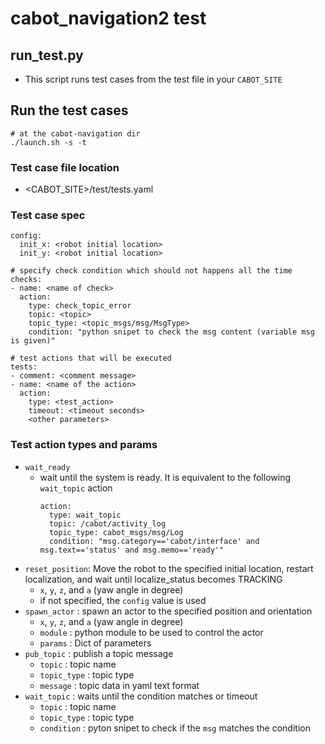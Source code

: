 # cabot_navigation2 test

## run_test.py

- This script runs test cases from the test file in your `CABOT_SITE`

## Run the test cases

```
# at the cabot-navigation dir
./launch.sh -s -t
```

### Test case file location

- <CABOT_SITE>/test/tests.yaml

### Test case spec

```
config:
  init_x: <robot initial location>
  init_y: <robot initial location>

# specify check condition which should not happens all the time
checks: 
- name: <name of check>
  action:
    type: check_topic_error
    topic: <topic>
    topic_type: <topic_msgs/msg/MsgType>
    condition: "python snipet to check the msg content (variable msg is given)"

# test actions that will be executed
tests:
- comment: <comment message>
- name: <name of the action>
  action:
    type: <test_action>
    timeout: <timeout seconds>
    <other parameters>
```

### Test action types and params
- `wait_ready`
    - wait until the system is ready. It is equivalent to the following `wait_topic` action
        ```
        action:
          type: wait_topic
          topic: /cabot/activity_log
          topic_type: cabot_msgs/msg/Log
          condition: "msg.category=='cabot/interface' and msg.text=='status' and msg.memo=='ready'"
        ```
- `reset_position`: Move the robot to the specified initial location, restart localization, and wait until localize_status becomes TRACKING
    - `x`, `y`, `z`, and `a` (yaw angle in degree)
    - if not specified, the `config` value is used
- `spawn_actor` : spawn an actor to the specified position and orientation
    - `x`, `y`, `z`, and `a` (yaw angle in degree)
    - `module` : python module to be used to control the actor
    - `params` : Dict of parameters
- `pub_topic` : publish a topic message
    - `topic` : topic name
    - `topic_type` : topic type
    - `message` : topic data in yaml text format
- `wait_topic` : waits until the condition matches or timeout
    - `topic` : topic name
    - `topic_type` : topic type
    - `condition` : pyton snipet to check if the `msg` matches the condition